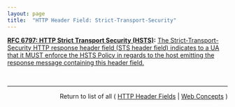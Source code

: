 ```yaml
---
layout: page
title:  "HTTP Header Field: Strict-Transport-Security"
---
```


**[RFC 6797: HTTP Strict Transport Security (HSTS)](/specs/IETF/RFC/6797 "This specification defines a mechanism enabling web sites to declare themselves accessible only via secure connections and/or for users to be able to direct their user agent(s) to interact with given sites only over secure connections. This overall policy is referred to as HTTP Strict Transport Security (HSTS). The policy is declared by web sites via the Strict-Transport-Security HTTP response header field and/or by other means, such as user agent configuration, for example."):** [The Strict-Transport-Security HTTP response header field (STS header field) indicates to a UA that it MUST enforce the HSTS Policy in regards to the host emitting the response message containing this header field.](http://tools.ietf.org/html/rfc6797#section-6.1)

<br/>
<hr/>

<p style="text-align: right">Return to list of all ( <a href="../http-headers">HTTP Header Fields</a> | <a href="../">Web Concepts</a> )</p>